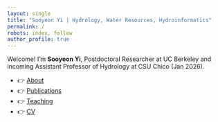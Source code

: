 ```yaml
---
layout: single
title: "Sooyeon Yi | Hydrology, Water Resources, Hydroinformatics"
permalink: /
robots: index, follow
author_profile: true
---
```


Welcome! I’m **Sooyeon Yi**, Postdoctoral Researcher at UC Berkeley and incoming Assistant Professor of Hydrology at CSU Chico (Jan 2026).

- 👉 [About](/about/)
- 👉 [Publications](/publications/)
- 👉 [Teaching](/teaching/)
- 👉 [CV](/cv/)

